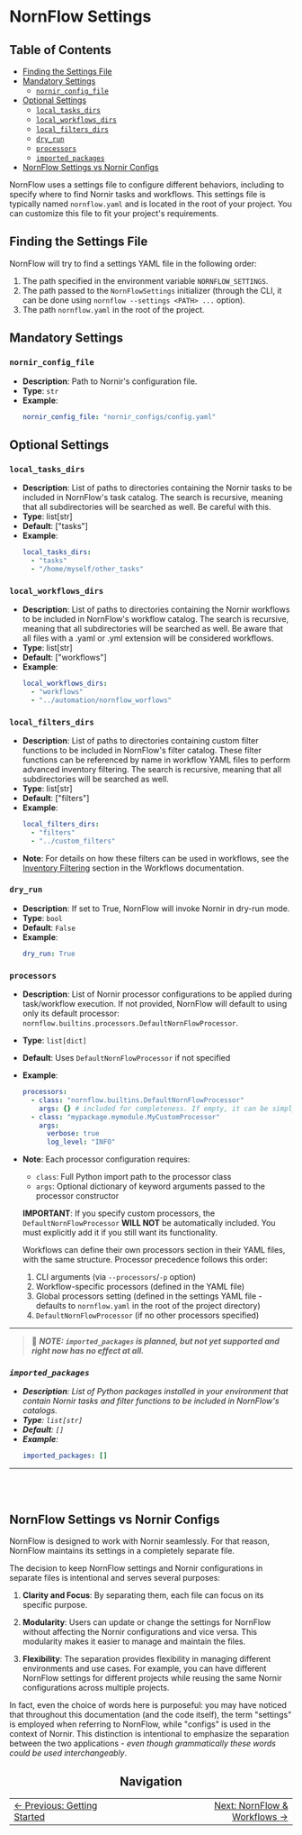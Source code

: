 # NornFlow Settings

## Table of Contents
- [Finding the Settings File](#finding-the-settings-file)
- [Mandatory Settings](#mandatory-settings)
  - [`nornir_config_file`](#nornir_config_file)
- [Optional Settings](#optional-settings)
  - [`local_tasks_dirs`](#local_tasks_dirs)
  - [`local_workflows_dirs`](#local_workflows_dirs)
  - [`local_filters_dirs`](#local_filters_dirs)
  - [`dry_run`](#dry_run)
  - [`processors`](#processors)
  - [`imported_packages`](#imported_packages)
- [NornFlow Settings vs Nornir Configs](#nornflow-settings-vs-nornir-configs)


NornFlow uses a settings file to configure different behaviors, including to specify where to find Nornir tasks and workflows. This settings file is typically named `nornflow.yaml` and is located in the root of your project. You can customize this file to fit your project's requirements.

## Finding the Settings File

NornFlow will try to find a settings YAML file in the following order:
1. The path specified in the environment variable `NORNFLOW_SETTINGS`.
2. The path passed to the `NornFlowSettings` initializer (through the CLI, it can be done using `nornflow --settings <PATH> ...` option).
3. The path `nornflow.yaml` in the root of the project.

## Mandatory Settings

### `nornir_config_file`

- **Description**: Path to Nornir's configuration file.
- **Type**: `str`
- **Example**:
  ```yaml
  nornir_config_file: "nornir_configs/config.yaml"
  ```

## Optional Settings

### `local_tasks_dirs`

- **Description**: List of paths to directories containing the Nornir tasks to be included in NornFlow's task catalog. The search is recursive, meaning that all subdirectories will be searched as well. Be careful with this.
- **Type**: list[str]
- **Default**: ["tasks"]
- **Example**:
  ```yaml
  local_tasks_dirs:
    - "tasks" 
    - "/home/myself/other_tasks"
  ```

### `local_workflows_dirs`

- **Description**: List of paths to directories containing the Nornir workflows to be included in NornFlow's workflow catalog. The search is recursive, meaning that all subdirectories will be searched as well. Be aware that all files with a .yaml or .yml extension will be considered workflows.
- **Type**: list[str]
- **Default**: ["workflows"]
- **Example**:
  ```yaml
  local_workflows_dirs:
    - "workflows"
    - "../automation/nornflow_worflows"
  ```

### `local_filters_dirs`

- **Description**: List of paths to directories containing custom filter functions to be included in NornFlow's filter catalog. These filter functions can be referenced by name in workflow YAML files to perform advanced inventory filtering. The search is recursive, meaning that all subdirectories will be searched as well.
- **Type**: list[str]
- **Default**: ["filters"]
- **Example**:
  ```yaml
  local_filters_dirs:
    - "filters"
    - "../custom_filters"
  ```
- **Note**: For details on how these filters can be used in workflows, see the [Inventory Filtering](./how_to_write_workflows.md#inventory-filtering) section in the Workflows documentation.

### `dry_run`

- **Description**: If set to True, NornFlow will invoke Nornir in dry-run mode.
- **Type**: `bool`
- **Default**: `False`
- **Example**:
  ```yaml
  dry_run: True
  ```  

### `processors`
- **Description**: List of Nornir processor configurations to be applied during task/workflow execution. If not provided, NornFlow will default to using only its default processor: `nornflow.builtins.processors.DefaultNornFlowProcessor`.
- **Type**: `list[dict]`
- **Default**: Uses `DefaultNornFlowProcessor` if not specified
- **Example**:
  ```yaml
  processors:
    - class: "nornflow.builtins.DefaultNornFlowProcessor"
      args: {} # included for completeness. If empty, it can be simply omitted. 
    - class: "mypackage.mymodule.MyCustomProcessor" 
      args:
        verbose: true
        log_level: "INFO"
  ```
- **Note**: Each processor configuration requires:
  - `class`: Full Python import path to the processor class
  - `args`: Optional dictionary of keyword arguments passed to the processor constructor

  **IMPORTANT**: If you specify custom processors, the `DefaultNornFlowProcessor` **WILL NOT** be automatically included. You must explicitly add it if you still want its functionality.
  
  Workflows can define their own processors section in their YAML files, with the same structure. Processor precedence follows this order:
  1. CLI arguments (via `--processors`/`-p` option)
  2. Workflow-specific processors (defined in the YAML file)
  3. Global processors setting (defined in the settings YAML file - defaults to `nornflow.yaml` in the root of the project directory)
  4. `DefaultNornFlowProcessor` (if no other processors specified)

---
> 🚨 ***NOTE: `imported_packages` is planned, but not yet supported and right now has no effect at all.***
### *`imported_packages`*

- ***Description**: List of Python packages installed in your environment that contain Nornir tasks and filter functions to be included in NornFlow's catalogs.*
- ***Type**: `list[str]`*
- ***Default**: `[]`*
- ***Example**:*
  ```yaml
  imported_packages: []
  ```
---
<br><br>

## NornFlow Settings vs Nornir Configs

NornFlow is designed to work with Nornir seamlessly. For that reason, NornFlow maintains its settings in a completely separate file.  
 
The decision to keep NornFlow settings and Nornir configurations in separate files is intentional and serves several purposes:

1. **Clarity and Focus**: By separating them, each file can focus on its specific purpose.

2. **Modularity**: Users can update or change the settings for NornFlow without affecting the Nornir configurations and vice versa. This modularity makes it easier to manage and maintain the files.

3. **Flexibility**: The separation provides flexibility in managing different environments and use cases. For example, you can have different NornFlow settings for different projects while reusing the same Nornir configurations across multiple projects.

In fact, even the choice of words here is purposeful: you may have noticed that throughout this documentation (and the code itself), the term "settings" is employed when referring to NornFlow, while "configs" is used in the context of Nornir. This distinction is intentional to emphasize the separation between the two applications - *even though grammatically these words could be used interchangeably*.


<div align="center">
  
## Navigation

<table width="100%" border="0" style="border-collapse: collapse;">
<tr>
<td width="33%" align="left" style="border: none;">
<a href="./getting_started.md">← Previous: Getting Started</a>
</td>
<td width="33%" align="center" style="border: none;">
</td>
<td width="33%" align="right" style="border: none;">
<a href="./nornflow_and_workflows.md">Next: NornFlow & Workflows →</a>
</td>
</tr>
</table>

</div>
